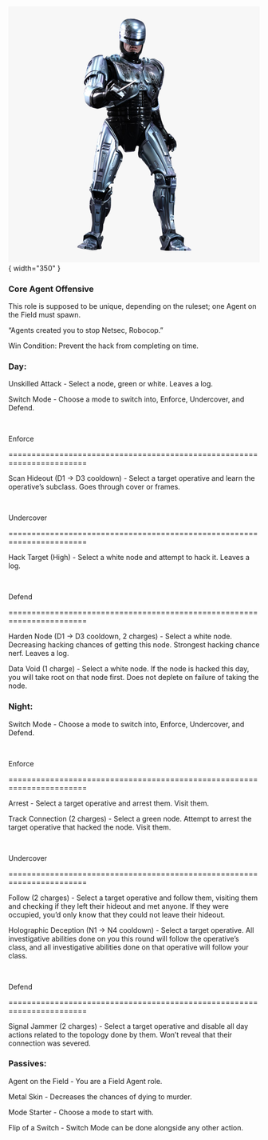 ![robocop.png](Images/robocop.png){ width="350" }

### **Core Agent Offensive**

This role is supposed to be unique, depending on the ruleset; one Agent on the Field must spawn.

“Agents created you to stop Netsec, Robocop.”

Win Condition: Prevent the hack from completing on time.

### **Day:**

Unskilled Attack - Select a node, green or white. Leaves a log.

Switch Mode - Choose a mode to switch into, Enforce, Undercover, and Defend.

<br>

Enforce

=======================================================================

Scan Hideout (D1 -> D3 cooldown) - Select a target operative and learn the operative’s subclass. Goes through cover or frames.

<br>

Undercover

=======================================================================

Hack Target (High) - Select a white node and attempt to hack it. Leaves a log.

<br>

Defend

=======================================================================

Harden Node (D1 -> D3 cooldown, 2 charges) - Select a white node. Decreasing hacking chances of getting this node. Strongest hacking chance nerf. Leaves a log.

Data Void (1 charge) - Select a white node. If the node is hacked this day, you will take root on that node first. Does not deplete on failure of taking the node.

### **Night:**

Switch Mode - Choose a mode to switch into, Enforce, Undercover, and Defend.

<br>

Enforce

=======================================================================

Arrest - Select a target operative and arrest them. Visit them.

Track Connection (2 charges) - Select a green node. Attempt to arrest the target operative that hacked the node. Visit them.

<br>

Undercover

=======================================================================

Follow (2 charges) - Select a target operative and follow them, visiting them and checking if they left their hideout and met anyone. If they were occupied, you’d only know that they could not leave their hideout.

Holographic Deception (N1 -> N4 cooldown) - Select a target operative. All investigative abilities done on you this round will follow the operative’s class, and all investigative abilities done on that operative will follow your class.

<br>

Defend

=======================================================================

Signal Jammer (2 charges) - Select a target operative and disable all day actions related to the topology done by them. Won’t reveal that their connection was severed.

### **Passives:**

Agent on the Field - You are a Field Agent role.

Metal Skin - Decreases the chances of dying to murder.

Mode Starter - Choose a mode to start with.

Flip of a Switch - Switch Mode can be done alongside any other action.